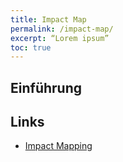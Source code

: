 ```yaml
---
title: Impact Map
permalink: /impact-map/
excerpt: “Lorem ipsum”
toc: true
---
```


## Einführung

## Links

* [Impact Mapping][1]

[1]:	https://www.impactmapping.org/ "Impact Mapping"